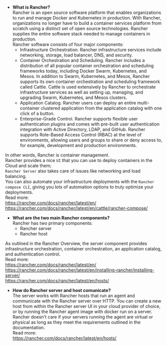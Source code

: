 - **What is Rancher?**  
Rancher is an open source software platform that enables organizations to run and manage Docker and Kubernetes in production.
With Rancher, organizations no longer have to build a container services platform from scratch using a distinct set of open source technologies.
Rancher supplies the entire software stack needed to manage containers in production.  
Rancher software consists of four major components:
  - Infrastructure Orchestration. Rancher infrastructure services include networking, storage, load balancer, DNS, and security.
  - Container Orchestration and Scheduling. Rancher includes a distribution of all popular container orchestration and scheduling frameworks today, including Docker Swarm, Kubernetes, and Mesos. In addition to Swarm, Kubernetes, and Mesos, Rancher supports its own container orchestration and scheduling framework called Cattle. Cattle is used extensively by Rancher to orchestrate infrastructure services as well as setting up, managing, and upgrading Swarm, Kubernetes, and Mesos clusters.
  - Application Catalog. Rancher users can deploy an entire multi-container clustered application from the application catalog with one click of a button. 
  - Enterprise-Grade Control. Rancher supports flexible user authentication plugins and comes with pre-built user authentication integration with Active Directory, LDAP, and GitHub. Rancher supports Role-Based Access Control (RBAC) at the level of environments, allowing users and groups to share or deny access to, for example, development and production environments.

In other words, Rancher is container management.  
Rancher provides a nice `UI` that you can use to deploy containers in the Cloud and scale them;  
`Rancher Server` also takes care of issues like networking and load balancing.  
You can also automate your infrastructure deployments with the `Rancher compose CLI`, giving you lots of automation options to truly optimize your deployments.  
Read more:   
https://rancher.com/docs/rancher/latest/en/  
https://rancher.com/docs/rancher/latest/en/cattle/rancher-compose/  

- **What are the two main Rancher components?**  
Rancher has two primary components:  
  - Rancher server
  - Rancher host

As outlined in the Rancher Overview, the server component provides infrastructure orchestration, container orchestration, an application catalog, and authentication control.   
Read more:  
https://rancher.com/docs/rancher/latest/en/  
https://rancher.com/docs/rancher/latest/en/installing-rancher/installing-server/  
https://rancher.com/docs/rancher/latest/en/hosts/  

- **How do Rancher server and host comunicate?**  
The server works with Rancher hosts that run an agent and communicate with the Rancher server over HTTP. You can create a new host from within the Rancher server UI in your cloud provider of choice, or by running the Rancher agent image with docker run on a server.  
Rancher doesn't care if your servers running the agent are virtual or physical as long as they meet the requirements outlined in the documentation.  
Read more:  
https://rancher.com/docs/rancher/latest/en/hosts/  


